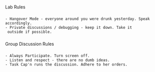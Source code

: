
###
Lab Rules
###

    - Hangover Mode - everyone around you were drunk yesterday. Speak accordingly.
    - Private discussions / debugging - keep it down. Take it
     outside if possible.

###
Group Discussion Rules
###

    - Always Participate. Turn screen off.
    - Listen and respect - there are no dumb ideas.
    - Task Cap'n runs the discussion. Adhere to her orders.
